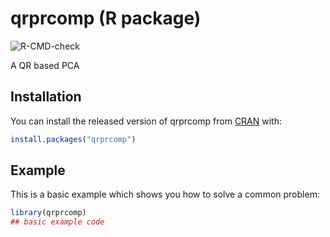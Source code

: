 
# qrprcomp (R package)

<!-- badges: start -->
![R-CMD-check](https://github.com/RafaelSdeSouza/qrprcomp/workflows/R-CMD-check/badge.svg)
<!-- badges: end -->

A QR based PCA

## Installation

You can install the released version of qrprcomp from [CRAN](https://CRAN.R-project.org) with:

``` r
install.packages("qrprcomp")
```

## Example

This is a basic example which shows you how to solve a common problem:

``` r
library(qrprcomp)
## basic example code
```

